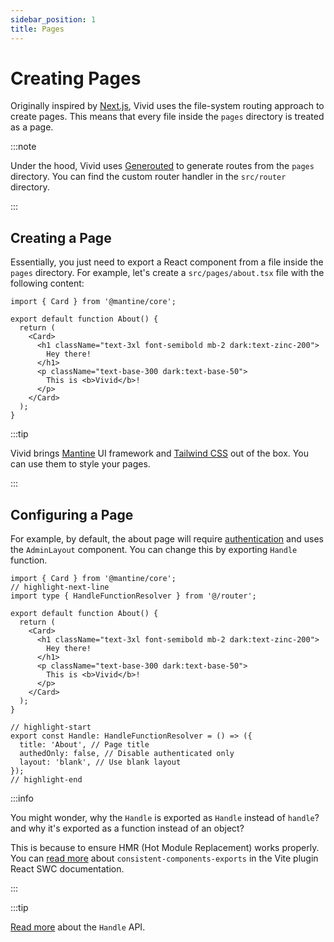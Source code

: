 ```yaml
---
sidebar_position: 1
title: Pages
---
```


# Creating Pages

Originally inspired by [Next.js](https://nextjs.org/docs/basic-features/pages), Vivid uses the file-system routing approach to create pages. This means that every file inside the `pages` directory is treated as a page.

:::note

Under the hood, Vivid uses [Generouted](https://github.com/oedotme/generouted/) to generate routes from the `pages` directory. You can find the custom router handler in the `src/router` directory.

:::

## Creating a Page

Essentially, you just need to export a React component from a file inside the `pages` directory. For example, let's create a `src/pages/about.tsx` file with the following content:

```tsx title="src/pages/about.tsx"
import { Card } from '@mantine/core';

export default function About() {
  return (
    <Card>
      <h1 className="text-3xl font-semibold mb-2 dark:text-zinc-200">
        Hey there!
      </h1>
      <p className="text-base-300 dark:text-base-50">
        This is <b>Vivid</b>!
      </p>
    </Card>
  );
}
```

:::tip

Vivid brings [Mantine](https://mantine.dev/) UI framework and [Tailwind CSS](https://tailwindcss.com/) out of the box. You can use them to style your pages.

:::

## Configuring a Page

For example, by default, the about page will require [authentication](/docs/guides/authentication) and uses the `AdminLayout` component. You can change this by exporting `Handle` function.

```tsx title="src/pages/about.tsx"
import { Card } from '@mantine/core';
// highlight-next-line
import type { HandleFunctionResolver } from '@/router';

export default function About() {
  return (
    <Card>
      <h1 className="text-3xl font-semibold mb-2 dark:text-zinc-200">
        Hey there!
      </h1>
      <p className="text-base-300 dark:text-base-50">
        This is <b>Vivid</b>!
      </p>
    </Card>
  );
}

// highlight-start
export const Handle: HandleFunctionResolver = () => ({
  title: 'About', // Page title
  authedOnly: false, // Disable authenticated only
  layout: 'blank', // Use blank layout
});
// highlight-end
```

:::info

You might wonder, why the `Handle` is exported as `Handle` instead of `handle`? and why it's exported as a function instead of an object?

This is because to ensure HMR (Hot Module Replacement) works properly. You can [read more](https://github.com/vitejs/vite-plugin-react-swc#consistent-components-exports) about `consistent-components-exports` in the Vite plugin React SWC documentation.

:::

:::tip

[Read more](/docs/api/handle) about the `Handle` API.